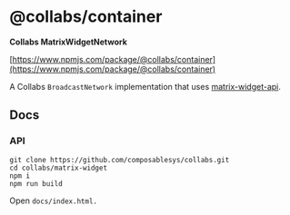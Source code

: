 # @collabs/container

**Collabs MatrixWidgetNetwork**

[https://www.npmjs.com/package/@collabs/container](https://www.npmjs.com/package/@collabs/container)

A Collabs `BroadcastNetwork` implementation that uses [matrix-widget-api](https://www.npmjs.com/package/matrix-widget-api).

## Docs

### API

```
git clone https://github.com/composablesys/collabs.git
cd collabs/matrix-widget
npm i
npm run build
```

Open `docs/index.html.`
